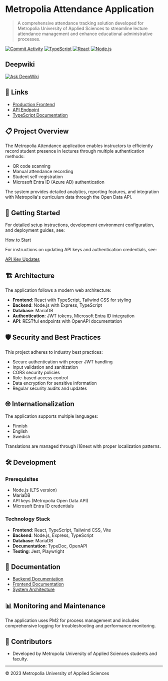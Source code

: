 # Metropolia Attendance Application

> A comprehensive attendance tracking solution developed for Metropolia University of Applied Sciences to streamline lecture attendance management and enhance educational administrative processes.

[![Commit Activity](https://img.shields.io/github/commit-activity/m/Krugou/JakSurveillance)](https://github.com/Krugou/JakSurveillance)
[![TypeScript](https://img.shields.io/badge/TypeScript-5.0+-blue.svg)](https://www.typescriptlang.org/)
[![React](https://img.shields.io/badge/React-18.0+-61dafb.svg)](https://reactjs.org/)
[![Node.js](https://img.shields.io/badge/Node.js-18.0+-339933.svg)](https://nodejs.org/)

## Deepwiki
[![Ask DeepWiki](https://deepwiki.com/badge.svg)](https://deepwiki.com/Krugou/Attenddotmetropoliadotfi)

## 🔗 Links

- [Production Frontend](https://attend.metropolia.fi/)
- [API Endpoint](https://attend.metropolia.fi/api/)
- [TypeScript Documentation](https://krugou.github.io/Attenddotmetropoliadotfi/)

## 📋 Project Overview

The Metropolia Attendance application enables instructors to efficiently record student presence in lectures through multiple authentication methods:

- QR code scanning
- Manual attendance recording
- Student self-registration
- Microsoft Entra ID (Azure AD) authentication

The system provides detailed analytics, reporting features, and integration with Metropolia's curriculum data through the Open Data API.

## 🚀 Getting Started

For detailed setup instructions, development environment configuration, and deployment guides, see:

[How to Start](HowToStart.md)

For instructions on updating API keys and authentication credentials, see:

[API Key Updates](API_KEY_UPDATES.md)

## 🏗️ Architecture

The application follows a modern web architecture:

- **Frontend**: React with TypeScript, Tailwind CSS for styling
- **Backend**: Node.js with Express, TypeScript
- **Database**: MariaDB
- **Authentication**: JWT tokens, Microsoft Entra ID integration
- **API**: RESTful endpoints with OpenAPI documentation

## 🛡️ Security and Best Practices

This project adheres to industry best practices:

- Secure authentication with proper JWT handling
- Input validation and sanitization
- CORS security policies
- Role-based access control
- Data encryption for sensitive information
- Regular security audits and updates

## 🌐 Internationalization

The application supports multiple languages:

- Finnish
- English
- Swedish

Translations are managed through i18next with proper localization patterns.

## 🛠️ Development

### Prerequisites

- Node.js (LTS version)
- MariaDB
- API keys (Metropolia Open Data API)
- Microsoft Entra ID credentials

### Technology Stack

- **Frontend**: React, TypeScript, Tailwind CSS, Vite
- **Backend**: Node.js, Express, TypeScript
- **Database**: MariaDB
- **Documentation**: TypeDoc, OpenAPI
- **Testing**: Jest, Playwright

## 📝 Documentation

- [Backend Documentation](./backend/README.md)
- [Frontend Documentation](./frontend/README.md)
- [System Architecture](./DOCUMENTATION.md)

## 📊 Monitoring and Maintenance

The application uses PM2 for process management and includes comprehensive logging for troubleshooting and performance monitoring.

## 👥 Contributors

- Developed by Metropolia University of Applied Sciences students and faculty.

---

© 2023 Metropolia University of Applied Sciences
